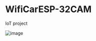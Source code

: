 # WifiCarESP-32CAM
IoT project

![image](https://github.com/MustfaOzcan/WifiCarESP-32CAM/assets/103693735/6b8a13bf-b3bd-4fa0-b11d-70705c27c43a)
